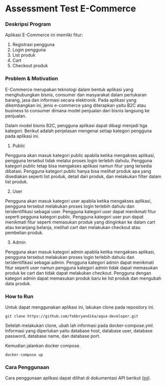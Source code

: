 # Assessment Test E-Commerce
### Deskripsi Program
Aplikasi E-Commerce ini memliki fitur:
1.	Registrasi pengguna
2.	Login pengguna
3.	List produk
4.	Cart
5.	Checkout produk

### Problem & Motivation
E-Commerce merupakan teknologi dalam bentuk aplikasi yang menghubungkan bisnis, consumer dan masyarakat dalam pertukaran barang, jasa dan informasi secara elektronik. Pada aplikasi yang dikembangkan ini, jenis e-commerce yang diterapkan yaitu B2C atau business to consumer dimana model penjualan dari bisnis langsung ke penjualan.

Dalam model bisnis B2C, pengguna aplikasi dapat dibagi menjadi tiga kategori. Berikut adalah penjelasan mengenai setiap kategori pengguna pada aplikasi ini.

1.	Public

Pengguna akan masuk kategori public apabila ketika mengakses aplikasi, pengguna tersebut tidak melalui proses login terlebih dahulu. Pengguna kategori public tetap bisa mengakses aplikasi namun fitur yang tersedia dibatasi. Pengguna kategori public hanya bisa melihat produk apa yang disediakan seperti list produk, detail dari produk, dan melakukan filter dalam list produk.

2.	User

Pengguna akan masuk kategori user apabila ketika mengakses aplikasi, pengguna tersebut melakukan proses login terlebih dahulu dan teridentifikasi sebagai user. Pengguna kategori user dapat menikmati fitur seperti pegguna kategori public. Pengguna kategori user pun dapat menikmati fitur seperti memasukan produk yang diinginkan ke dalam cart atau keranjang belanja, melihat cart dan melakukan checkout atau pembelian produk.

3.	Admin

Pengguna akan masuk kategori admin apabila ketika mengakses aplikasi, pengguna tersebut melakukan proses login terlebih dahulu dan teridentifikasi sebagai admin. Pengguna kategori admin dapat menikmati fitur seperti user namun pengguna kategori admin tidak dapat memasukan produk ke cart dan tidak dapat melakukan checkout. Pengguna dengan kategori admin dapat memasukan produk baru ke list produk dan mengubah data produk.

### How to Run
Untuk dapat menggunakan aplikasi ini, lakukan clone pada repository ini.

`git clone https://github.com/febbryandika/aqua-developer.git`

Setelah melakukan clone, ubah lah informasi pada docker-compose.yml. Informasi yang diperlukan yaitu database host, database user, database password, database name, dan database port.

Kemudian jalankan docker compose.

`docker-compose up`

### Cara Penggunaan
Cara penggunaan aplikasi dapat dilihat di dokumentasi API berikut ([ini](https://documenter.getpostman.com/view/20138613/2s8YeoQDp6)).
